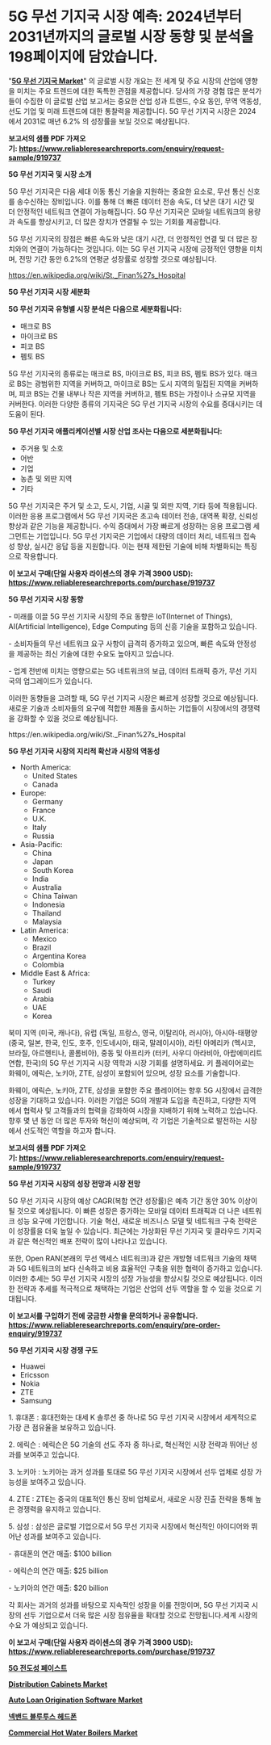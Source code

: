 <p><h1>5G 무선 기지국 시장 예측: 2024년부터 2031년까지의 글로벌 시장 동향 및 분석을 198페이지에 담았습니다.</h1></p><p>"<strong><a href="https://www.reliableresearchreports.com/5g-wireless-base-station-r919737">5G 무선 기지국 Market</a></strong>" 의 글로벌 시장 개요는 전 세계 및 주요 시장의 산업에 영향을 미치는 주요 트렌드에 대한 독특한 관점을 제공합니다. 당사의 가장 경험 많은 분석가들이 수집한 이 글로벌 산업 보고서는 중요한 산업 성과 트렌드, 수요 동인, 무역 역동성, 선도 기업 및 미래 트렌드에 대한 통찰력을 제공합니다. 5G 무선 기지국 시장은 2024에서 2031로 매년 6.2% 의 성장률을 보일 것으로 예상됩니다.</p>
<p><strong>보고서의 샘플 PDF 가져오기:&nbsp;<a href="https://www.reliableresearchreports.com/enquiry/request-sample/919737">https://www.reliableresearchreports.com/enquiry/request-sample/919737</a></strong></p>
<p><strong>5G 무선 기지국 및 시장 소개</strong></p>
<p><p>5G 무선 기지국은 다음 세대 이동 통신 기술을 지원하는 중요한 요소로, 무선 통신 신호를 송수신하는 장비입니다. 이를 통해 더 빠른 데이터 전송 속도, 더 낮은 대기 시간 및 더 안정적인 네트워크 연결이 가능해집니다. 5G 무선 기지국은 모바일 네트워크의 용량과 속도를 향상시키고, 더 많은 장치가 연결될 수 있는 기회를 제공합니다.</p><p>5G 무선 기지국의 장점은 빠른 속도와 낮은 대기 시간, 더 안정적인 연결 및 더 많은 장치와의 연결이 가능하다는 것입니다. 이는 5G 무선 기지국 시장에 긍정적인 영향을 미치며, 전망 기간 동안 6.2%의 연평균 성장률로 성장할 것으로 예상됩니다.</p></p>
<p><a href="https://en.wikipedia.org/wiki/St._Finan%27s_Hospital">https://en.wikipedia.org/wiki/St._Finan%27s_Hospital</a></p>
<p><strong>5G 무선 기지국 시장 세분화</strong></p>
<p><strong>5G 무선 기지국 유형별 시장 분석은 다음으로 세분화됩니다:</strong></p>
<p><ul><li>매크로 BS</li><li>마이크로 BS</li><li>피코 BS</li><li>펨토 BS</li></ul></p>
<p><p>5G 무선 기지국의 종류로는 매크로 BS, 마이크로 BS, 피코 BS, 펨토 BS가 있다. 매크로 BS는 광범위한 지역을 커버하고, 마이크로 BS는 도시 지역의 밀집된 지역을 커버하며, 피코 BS는 건물 내부나 작은 지역을 커버하고, 펨토 BS는 가정이나 소규모 지역을 커버한다. 이러한 다양한 종류의 기지국은 5G 무선 기지국 시장의 수요를 증대시키는 데 도움이 된다.</p></p>
<p><strong>5G 무선 기지국 애플리케이션별 시장 산업 조사는 다음으로 세분화됩니다:</strong></p>
<p><ul><li>주거용 및 소호</li><li>어반</li><li>기업</li><li>농촌 및 외딴 지역</li><li>기타</li></ul></p>
<p><p>5G 무선 기지국은 주거 및 소고, 도시, 기업, 시골 및 외딴 지역, 기타 등에 적용됩니다. 이러한 응용 프로그램에서 5G 무선 기지국은 초고속 데이터 전송, 대역폭 확장, 신뢰성 향상과 같은 기능을 제공합니다. 수익 증대에서 가장 빠르게 성장하는 응용 프로그램 세그먼트는 기업입니다. 5G 무선 기지국은 기업에서 대량의 데이터 처리, 네트워크 접속성 향상, 실시간 응답 등을 지원합니다. 이는 현재 제한된 기술에 비해 차별화되는 특징으로 작용합니다.</p></p>
<p><strong>이 보고서 구매(단일 사용자 라이센스의 경우 가격 3900 USD): <a href="https://www.reliableresearchreports.com/purchase/919737">https://www.reliableresearchreports.com/purchase/919737</a></strong></p>
<p><strong>5G 무선 기지국 시장 동향</strong></p>
<p><p>- 미래를 이끌 5G 무선 기지국 시장의 주요 동향은 IoT(Internet of Things), AI(Artificial Intelligence), Edge Computing 등의 신흥 기술을 포함하고 있습니다.</p><p>- 소비자들의 무선 네트워크 요구 사항이 급격히 증가하고 있으며, 빠른 속도와 안정성을 제공하는 최신 기술에 대한 수요도 높아지고 있습니다.</p><p>- 업계 전반에 미치는 영향으로는 5G 네트워크의 보급, 데이터 트래픽 증가, 무선 기지국의 업그레이드가 있습니다.</p><p>이러한 동향들을 고려할 때, 5G 무선 기지국 시장은 빠르게 성장할 것으로 예상됩니다. 새로운 기술과 소비자들의 요구에 적합한 제품을 출시하는 기업들이 시장에서의 경쟁력을 강화할 수 있을 것으로 예상됩니다.</p></p>
<p>https://en.wikipedia.org/wiki/St._Finan%27s_Hospital</p>
<p><strong>5G 무선 기지국 시장의 지리적 확산과 시장의 역동성</strong></p>
<p><ul>
    <li>
        North America:
        <ul>
            <li>United States</li>
            <li>Canada</li>
        </ul>
    </li>
    <li>
        Europe:
        <ul>
            <li>Germany</li>
            <li>France</li>
            <li>U.K.</li>
            <li>Italy</li>
            <li>Russia</li>
        </ul>
    </li>
    <li>
        Asia-Pacific:
        <ul>
            <li>China</li>
            <li>Japan</li>
            <li>South Korea</li>
            <li>India</li>
            <li>Australia</li>
            <li>China Taiwan</li>
            <li>Indonesia</li>
            <li>Thailand</li>
            <li>Malaysia</li>
        </ul>
    </li>
    <li>
        Latin America:
        <ul>
            <li>Mexico</li>
            <li>Brazil</li>
            <li>Argentina Korea</li>
            <li>Colombia</li>
        </ul>
    </li>
    <li>
        Middle East & Africa:
        <ul>
            <li>Turkey</li>
            <li>Saudi</li>
            <li>Arabia</li>
            <li>UAE</li>
            <li>Korea</li>
        </ul>
    </li>
    </ul></p>
<p><p>북미 지역 (미국, 캐나다), 유럽 (독일, 프랑스, 영국, 이탈리아, 러시아), 아시아-태평양 (중국, 일본, 한국, 인도, 호주, 인도네시아, 태국, 말레이시아), 라틴 아메리카 (멕시코, 브라질, 아르헨티나, 콜롬비아), 중동 및 아프리카 (터키, 사우디 아라비아, 아랍에미리트 연합, 한국)의 5G 무선 기지국 시장 역학과 시장 기회를 설명하세요. 키 플레이어로는 화웨이, 에릭슨, 노키아, ZTE, 삼성이 포함되어 있으며, 성장 요소를 기술합니다. </p><p>화웨이, 에릭슨, 노키아, ZTE, 삼성을 포함한 주요 플레이어는 향후 5G 시장에서 급격한 성장을 기대하고 있습니다. 이러한 기업은 5G의 개발과 도입을 촉진하고, 다양한 지역에서 협력사 및 고객들과의 협력을 강화하여 시장을 지배하기 위해 노력하고 있습니다. 향후 몇 년 동안 더 많은 투자와 혁신이 예상되며, 각 기업은 기술적으로 발전하는 시장에서 선도적인 역할을 하고자 합니다.</p></p>
<p><strong>보고서의 샘플 PDF 가져오기:&nbsp;<a href="https://www.reliableresearchreports.com/enquiry/request-sample/919737">https://www.reliableresearchreports.com/enquiry/request-sample/919737</a></strong></p>
<p><strong>5G 무선 기지국 시장의 성장 전망과 시장 전망</strong></p>
<p><p>5G 무선 기지국 시장의 예상 CAGR(복합 연간 성장률)은 예측 기간 동안 30% 이상이 될 것으로 예상됩니다. 이 빠른 성장은 증가하는 모바일 데이터 트래픽과 더 나은 네트워크 성능 요구에 기인합니다. 기술 혁신, 새로운 비즈니스 모델 및 네트워크 구축 전략은 이 성장률을 더욱 높일 수 있습니다. 최근에는 가상화된 무선 기지국 및 클라우드 기지국과 같은 혁신적인 배포 전략이 많이 나타나고 있습니다. </p><p>또한, Open RAN(본래의 무선 액세스 네트워크)과 같은 개방형 네트워크 기술의 채택과 5G 네트워크의 보다 신속하고 비용 효율적인 구축을 위한 협력이 증가하고 있습니다. 이러한 추세는 5G 무선 기지국 시장의 성장 가능성을 향상시킬 것으로 예상됩니다. 이러한 전략과 추세를 적극적으로 채택하는 기업은 산업의 선두 역할을 할 수 있을 것으로 기대됩니다.</p></p>
<p><strong>이 보고서를 구입하기 전에 궁금한 사항을 문의하거나 공유합니다. <a href="https://www.reliableresearchreports.com/enquiry/pre-order-enquiry/919737">https://www.reliableresearchreports.com/enquiry/pre-order-enquiry/919737</a></strong></p>
<p><strong>5G 무선 기지국 시장 경쟁 구도</strong></p>
<p><ul><li>Huawei</li><li>Ericsson</li><li>Nokia</li><li>ZTE</li><li>Samsung</li></ul></p>
<p><p>1.  휴대폰 : 휴대전화는 대세 K 솔루션 중 하나로 5G 무선 기지국 시장에서 세계적으로 가장 큰 점유율을 보유하고 있습니다.</p><p>2. 에릭슨 : 에릭슨은 5G 기술의 선도 주자 중 하나로, 혁신적인 시장 전략과 뛰어난 성과를 보여주고 있습니다.</p><p>3. 노키아 : 노키아는 과거 성과를 토대로 5G 무선 기지국 시장에서 선두 업체로 성장 가능성을 보여주고 있습니다.</p><p>4. ZTE : ZTE는 중국의 대표적인 통신 장비 업체로서, 새로운 시장 진출 전략을 통해 높은 경쟁력을 유지하고 있습니다.</p><p>5. 삼성 : 삼성은 글로벌 기업으로서 5G 무선 기지국 시장에서 혁신적인 아이디어와 뛰어난 성과를 보여주고 있습니다.</p><p>- 휴대폰의 연간 매출: $100 billion</p><p>- 에릭슨의 연간 매출: $25 billion</p><p>- 노키아의 연간 매출: $20 billion</p><p>각 회사는 과거의 성과를 바탕으로 지속적인 성장을 이룰 전망이며, 5G 무선 기지국 시장의 선두 기업으로서 더욱 많은 시장 점유율을 확대할 것으로 전망됩니다.세계 시장의 수요 가 예상되고 있습니다.</p></p>
<p><strong>이 보고서 구매(단일 사용자 라이센스의 경우 가격 3900 USD): <a href="https://www.reliableresearchreports.com/purchase/919737">https://www.reliableresearchreports.com/purchase/919737</a></strong></p>
<p><strong><p><a href="https://github.com/Nicolasrown5/Market-Research-Report-List-2/blob/main/845529981716.md">5G 전도성 페이스트</a></p><p><a href="https://medium.com/@eltaoberts/distribution-cabinets-market-research-report-market-forecast-and-growth-prospects-with-a-steady-4abd5ad8754c">Distribution Cabinets Market</a></p><p><a href="https://github.com/KavonHansen645/Market-Research-Report-List-1/blob/main/auto-loan-origination-software-market.md">Auto Loan Origination Software Market</a></p><p><a href="https://medium.com/@conradkirrlin76575/%EB%84%A5%EB%B0%B4%EB%93%9C-%EB%B8%94%EB%A3%A8%ED%88%AC%EC%8A%A4-%ED%97%A4%EB%93%9C%ED%8F%B0-%EC%8B%9C%EC%9E%A5-%EA%B7%9C%EB%AA%A8-%EB%B0%8F-%EC%A0%90%EC%9C%A0%EC%9C%A8-%EB%B6%84%EC%84%9D-%EC%84%B1%EC%9E%A5-%ED%8A%B8%EB%A0%8C%EB%93%9C-%EB%B0%8F-2024%EB%85%84%EB%B6%80%ED%84%B0-2031%EB%85%84%EA%B9%8C%EC%A7%80%EC%9D%98-%EC%98%88%EC%B8%A1-389271ae8626">넥밴드 블루투스 헤드폰</a></p><p><a href="https://medium.com/@fosterfahey1016/commercial-hot-water-boilers-market-size-growth-and-industry-analysis-by-market-segmentation-and-a2a1af0307ec">Commercial Hot Water Boilers Market</a></p></strong></p>
<p></p>